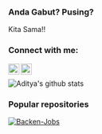 ### Anda Gabut? Pusing?
Kita Sama!!

### Connect with me:
[<img align="left" alt="Aditya Rahman  | Telegram" height="22px" src="https://cdn.jsdelivr.net/npm/simple-icons@v3/icons/telegram.svg" />][telegram]
[<img align="left" alt="adit_rahman909 | Instagram" height="22px" src="https://cdn.jsdelivr.net/npm/simple-icons@v3/icons/instagram.svg" />][instagram]
</br>

![Aditya's github stats](https://github-readme-stats.vercel.app/api?username=aditya37&theme=dark&show_icons=true)

### Popular repositories 
[![Backen-Jobs](https://github-readme-stats.vercel.app/api/pin/?username=aditya37&repo=backend-jobs)](https://github.com/anuraghazra/backend-jobs)

[telegram]:https://telegram.me/aditya_rahman09
[instagram]: https://www.instagram.com/adit_rahman909

